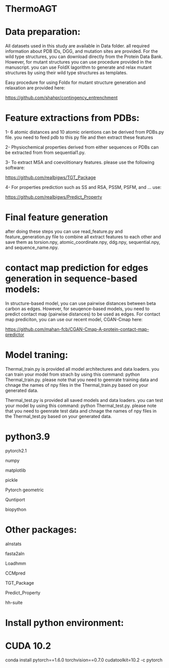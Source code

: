 # ThermoAGT
# Data preparation:

All datasets used in this study are available in Data folder. all required information about PDB IDs, DGG, and mutation sites are provided. For the wild type structures, you can download directly from the Protein Data Bank. However, for mutant structures you can use procedure provided in the manuscript. you can use FoldX lagorithm to generate and relax mutant structures by using their wild type structures as templates.

Easy procedure for using Foldx for mutant structure generation and relaxation are provided here:

https://github.com/shahpr/contingency_entrenchment

# Feature extractions from PDBs:

1- 6 atomic distances and 10 atomic orientions can be derived from PDBs.py file. you need to feed pdb to this py file and then extract these features

2- Physiochemical properties derived from either sequences or PDBs can be extracted from from sequential1.py. 

3- To extract MSA and coevolitionary features. please use the following software:

https://github.com/realbigws/TGT_Package

4- For properties prediction such as SS and RSA, PSSM, PSFM, and ... use:

https://github.com/realbigws/Predict_Property
# Final feature generation
after doing these steps you can use read_feature.py and feature_generation.py file to combine all extract features to each other and save them as torsion.npy, atomic_coordinate.npy, ddg.npy, sequential.npy, and sequence_name.npy. 

# contact map prediction for edges generation in sequence-based models:
In structure-based model, you can use pairwise distances between beta carbon as edges. However, for seuqence-based models, you need to predict contact map (pairwise distances) to be used as edges. For contact map prediciton, you can use our recent model, CGAN-Cmap here:

https://github.com/mahan-fcb/CGAN-Cmap-A-protein-contact-map-predictor

# Model traning: 

Thermal_train.py is provided all model architectures and data loaders. you can train your model from strach by using this command: python Thermal_train.py. please note that you need to geenrate training data and chnage the names of npy files in the Thermal_train.py based on your generated data.

Thermal_test.py is provided all saved models and data loaders. you can test your model by using this command: python Thermal_test.py. please note that you need to geenrate test data and chnage the names of npy files in the Thermal_test.py based on your generated data.

# python3.9

pytorch2.1

numpy

matplotlib

pickle

Pytorch geometric 

Quntiport

biopython

# Other packages:

alnstats

fasta2aln

Loadhmm

CCMpred

TGT_Package

Predict_Property

hh-suite

# Install python environment:

# CUDA 10.2
conda install pytorch==1.6.0 torchvision==0.7.0 cudatoolkit=10.2 -c pytorch

